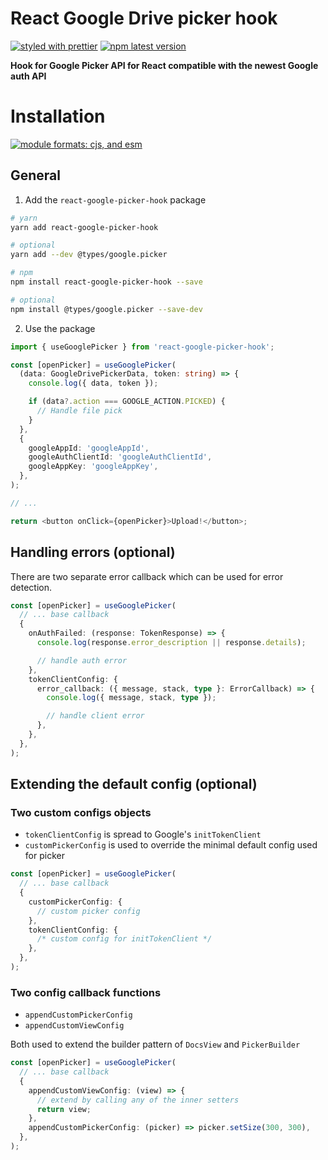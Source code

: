 # React Google Drive picker hook

[![styled with prettier](https://img.shields.io/badge/styled_with-prettier-ff69b4.svg)](https://github.com/prettier/prettier)
<a href="https://www.npmjs.com/package/react-google-picker-hook">
<img alt="npm latest version" src="https://img.shields.io/npm/v/react-google-picker-hook">
</a>

<b>Hook for Google Picker API for React compatible with the newest Google auth API</b>

# Installation

[![module formats: cjs, and esm](https://img.shields.io/badge/module%20formats-cjs%2c%20esm-green.svg?style=flat)](https://www.npmjs.com/package/react-google-picker-hook?activeTab=explore)

## General

1. Add the `react-google-picker-hook` package

```bash
# yarn
yarn add react-google-picker-hook

# optional
yarn add --dev @types/google.picker

# npm
npm install react-google-picker-hook --save

# optional
npm install @types/google.picker --save-dev
```

2. Use the package

```ts
import { useGooglePicker } from 'react-google-picker-hook';

const [openPicker] = useGooglePicker(
  (data: GoogleDrivePickerData, token: string) => {
    console.log({ data, token });

    if (data?.action === GOOGLE_ACTION.PICKED) {
      // Handle file pick
    }
  },
  {
    googleAppId: 'googleAppId',
    googleAuthClientId: 'googleAuthClientId',
    googleAppKey: 'googleAppKey',
  },
);

// ...

return <button onClick={openPicker}>Upload!</button>;
```

## Handling errors (optional)

There are two separate error callback which can be used for error detection.

```ts
const [openPicker] = useGooglePicker(
  // ... base callback
  {
    onAuthFailed: (response: TokenResponse) => {
      console.log(response.error_description || response.details);

      // handle auth error
    },
    tokenClientConfig: {
      error_callback: ({ message, stack, type }: ErrorCallback) => {
        console.log({ message, stack, type });

        // handle client error
      },
    },
  },
);
```

## Extending the default config (optional)

### Two custom configs objects

- `tokenClientConfig` is spread to Google's `initTokenClient`
- `customPickerConfig` is used to override the minimal default config used for picker

```ts
const [openPicker] = useGooglePicker(
  // ... base callback
  {
    customPickerConfig: {
      // custom picker config
    },
    tokenClientConfig: {
      /* custom config for initTokenClient */
    },
  },
);
```

### Two config callback functions

- `appendCustomPickerConfig`
- `appendCustomViewConfig`

Both used to extend the builder pattern of `DocsView` and `PickerBuilder`

```ts
const [openPicker] = useGooglePicker(
  // ... base callback
  {
    appendCustomViewConfig: (view) => {
      // extend by calling any of the inner setters
      return view;
    },
    appendCustomPickerConfig: (picker) => picker.setSize(300, 300),
  },
);
```
